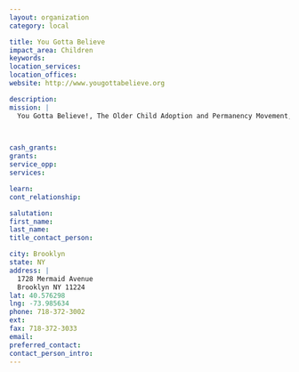 ```yaml
---
layout: organization
category: local

title: You Gotta Believe
impact_area: Children
keywords: 
location_services: 
location_offices: 
website: http://www.yougottabelieve.org

description: 
mission: |
  You Gotta Believe!, The Older Child Adoption and Permanency Movement, Inc. is an IRS determined 501(c)(3) not-for-profit corporation and was approved by the State of New York to have the authority to both place out and board out children since 1995.  We are a homeless prevention program that seeks to prevent homelessness by finding permanent moral and legal adoptive homes for teens and preteen children in foster care. We offer an on-going learning experience to the general public offering our nine-week Adopting Older Kids And Youth (A-OKAY) parent preparation course four times during the week.	

  

cash_grants: 
grants: 
service_opp: 
services: 

learn: 
cont_relationship: 

salutation: 
first_name: 
last_name: 
title_contact_person: 

city: Brooklyn
state: NY
address: |
  1728 Mermaid Avenue    
  Brooklyn NY 11224
lat: 40.576298
lng: -73.985634
phone: 718-372-3002
ext: 
fax: 718-372-3033
email: 
preferred_contact: 
contact_person_intro: 
---
```

